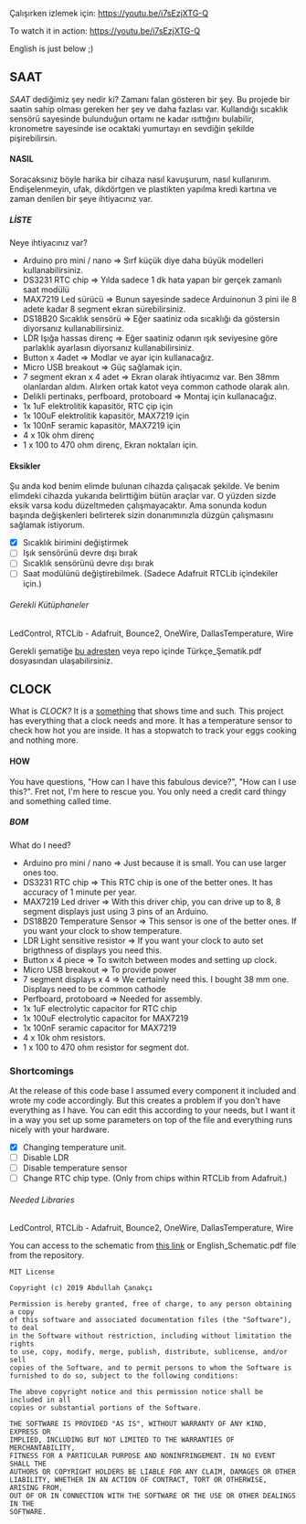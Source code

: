 Çalışırken izlemek için: https://youtu.be/i7sEzjXTG-Q

To watch it in action: https://youtu.be/i7sEzjXTG-Q

English is just below ;)

## SAAT

*SAAT* dediğimiz şey nedir ki? Zamanı falan gösteren bir şey. Bu projede bir saatin sahip olması gereken her şey ve daha fazlası var. Kullandığı sıcaklık sensörü sayesinde bulunduğun ortamı ne kadar ısıttığını bulabilir, kronometre sayesinde ise ocaktaki yumurtayı en sevdiğin şekilde pişirebilirsin.



#### NASIL

Soracaksınız böyle harika bir cihaza nasıl kavuşurum, nasıl kullanırım. Endişelenmeyin, ufak, dikdörtgen ve plastikten yapılma kredi kartına ve zaman denilen bir şeye ihtiyacınız var.

##### LİSTE

Neye ihtiyacınız var?

- Arduino pro mini / nano => Sırf küçük diye daha büyük modelleri kullanabilirsiniz.
- DS3231 RTC chip => Yılda sadece 1 dk hata yapan bir gerçek zamanlı saat modülü
- MAX7219 Led sürücü => Bunun sayesinde sadece Arduinonun 3 pini ile 8 adete kadar 8 segment ekran sürebilirsiniz.
- DS18B20 Sıcaklık sensörü => Eğer  saatiniz oda sıcaklığı da göstersin diyorsanız kullanabilirsiniz.
- LDR Işığa hassas direnç => Eğer saatiniz odanın ışık seviyesine göre parlaklık ayarlasın diyorsanız kullanabilirsiniz.
- Button x 4adet => Modlar ve ayar için kullanacağız.
- Micro USB breakout => Güç sağlamak için.
- 7 segment ekran x 4 adet => Ekran olarak ihtiyacımız var. Ben 38mm olanlardan aldım. Alırken ortak katot veya common cathode olarak alın.
- Delikli pertinaks, perfboard, protoboard => Montaj için kullanacağız.
- 1x 1uF elektrolitik kapasitör, RTC çip için 
- 1x 100uF elektrolitik kapasitör, MAX7219 için
- 1x 100nF seramic kapasitör, MAX7219 için
- 4 x 10k ohm direnç
- 1 x 100 to 470 ohm direnç, Ekran noktaları için.

#### Eksikler

Şu anda kod benim elimde bulunan cihazda çalışacak şekilde. Ve benim elimdeki cihazda yukarıda belirttiğim bütün araçlar var. O yüzden sizde eksik varsa kodu düzeltmeden çalışmayacaktır. Ama sonunda kodun başında değişkenleri belirterek sizin donanımınızla düzgün çalışmasını sağlamak istiyorum.

- [x] Sıcaklık birimini değiştirmek
- [ ] Işık sensörünü devre dışı bırak
- [ ] Sıcaklık sensörünü devre dışı bırak
- [ ] Saat modülünü değiştirebilmek. (Sadece Adafruit RTCLib içindekiler için.)

###### Gerekli Kütüphaneler

LedControl, RTCLib - Adafruit, Bounce2, OneWire, DallasTemperature, Wire

Gerekli şematiğe [bu adresten](https://easyeda.com/abdullahcanakci/clock_) veya repo içinde Türkçe_Şematik.pdf dosyasından ulaşabilirsiniz.





## CLOCK

What is *CLOCK?* It is a <u>something</u> that shows time and such. This project has everything that a clock needs and more. It has a temperature sensor to check how hot you are inside. It has a stopwatch to track your eggs cooking and nothing more.

#### HOW

You have questions, "How can I have this fabulous device?", "How can I use this?". Fret not, I'm here to rescue you. You only need a credit card thingy and something called time.

##### BOM

What do I need?

- Arduino pro mini / nano => Just because it is small. You can use larger ones too.
- DS3231 RTC chip => This RTC chip is one of the better ones. It has accuracy of 1 minute per year.
- MAX7219 Led driver => With this driver chip, you can drive up to 8, 8 segment displays just using 3 pins of an Arduino.
- DS18B20 Temperature Sensor => This sensor is one of the better ones. If you want your clock to show temperature.
- LDR Light sensitive resistor => If you want your clock to auto set brigthness of displays you need this.
- Button x 4 piece => To switch between modes and setting up clock.
- Micro USB breakout => To provide power
- 7 segment displays x 4 => We certainly need this. I bought 38 mm one. Displays need to be common cathode
- Perfboard, protoboard => Needed for assembly.
- 1x 1uF electrolytic capacitor for RTC chip
- 1x 100uF electrolytic capacitor for MAX7219
- 1x 100nF seramic capacitor for MAX7219
- 4 x 10k ohm resistors.
- 1 x 100 to 470 ohm resistor for segment dot. 

### Shortcomings

At the release of this code base I assumed every component it included and wrote my code accordingly. But this creates a problem if you don't have everything as I have. You can edit this according to your needs, but I want it in a way you set up some parameters on top of the file and everything runs nicely with your hardware. 

- [x] Changing temperature unit.
- [ ] Disable LDR
- [ ] Disable temperature sensor
- [ ] Change RTC chip type. (Only from chips within RTCLib from Adafruit.)

###### Needed Libraries

LedControl, RTCLib - Adafruit, Bounce2, OneWire, DallasTemperature, Wire



You can access to the schematic from [this link](https://easyeda.com/abdullahcanakci/clock_) or English_Schematic.pdf file from the repository.



```
MIT License

Copyright (c) 2019 Abdullah Çanakçı

Permission is hereby granted, free of charge, to any person obtaining a copy
of this software and associated documentation files (the "Software"), to deal
in the Software without restriction, including without limitation the rights
to use, copy, modify, merge, publish, distribute, sublicense, and/or sell
copies of the Software, and to permit persons to whom the Software is
furnished to do so, subject to the following conditions:

The above copyright notice and this permission notice shall be included in all
copies or substantial portions of the Software.

THE SOFTWARE IS PROVIDED "AS IS", WITHOUT WARRANTY OF ANY KIND, EXPRESS OR
IMPLIED, INCLUDING BUT NOT LIMITED TO THE WARRANTIES OF MERCHANTABILITY,
FITNESS FOR A PARTICULAR PURPOSE AND NONINFRINGEMENT. IN NO EVENT SHALL THE
AUTHORS OR COPYRIGHT HOLDERS BE LIABLE FOR ANY CLAIM, DAMAGES OR OTHER
LIABILITY, WHETHER IN AN ACTION OF CONTRACT, TORT OR OTHERWISE, ARISING FROM,
OUT OF OR IN CONNECTION WITH THE SOFTWARE OR THE USE OR OTHER DEALINGS IN THE
SOFTWARE.
```